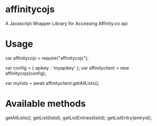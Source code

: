# affinitycojs
A Javascript Wrapper Library for Accessing Affinity.co api

# Usage
var affinitycojs = require("affinitycojs");

var config = { apikey : 'myapikey' };
var affinityclient = new affinitycojs(config);

var mylists = await affinityclient.getAllLists();

# Available methods
getAllLists();
getList(listid);
getListEntries(listid);
getListEntry(entryid);